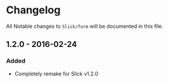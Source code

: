 # Changelog

All Notable changes to `Slick/form` will be documented in this file.

## 1.2.0 - 2016-02-24

### Added
- Completely remake for Slick v1.2.0